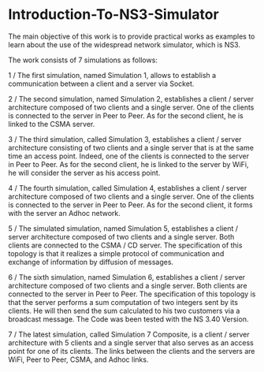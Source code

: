 # Introduction-To-NS3-Simulator
The main objective of this work is to provide practical works as examples to learn about the use of the widespread network simulator, which is NS3.

The work consists of 7 simulations as follows:

1 / The first simulation, named Simulation 1, allows to establish a communication between a client and a server via Socket.

2 / The second simulation, named Simulation 2, establishes a client / server architecture composed of two clients and a single server. One of the clients is connected to the server in Peer to Peer. As for the second client, he is linked to the CSMA server.

3 / The third simulation, called Simulation 3, establishes a client / server architecture consisting of two clients and a single server that is at the same time an access point. Indeed, one of the clients is connected to the server in Peer to Peer. As for the second client, he is linked to the server by WiFi, he will consider the server as his access point.

4 / The fourth simulation, called Simulation 4, establishes a client / server architecture composed of two clients and a single server. One of the clients is connected to the server in Peer to Peer. As for the second client, it forms with the server an Adhoc network.

5 / The simulated simulation, named Simulation 5, establishes a client / server architecture composed of two clients and a single server. Both clients are connected to the CSMA / CD server. The specification of this topology is that it realizes a simple protocol of communication and exchange of information by diffusion of messages.

6 / The sixth simulation, named Simulation 6, establishes a client / server architecture composed of two clients and a single server. Both clients are connected to the server in Peer to Peer. The specification of this topology is that the server performs a sum computation of two integers sent by its clients. He will then send the sum calculated to his two customers via a broadcast message. The Code was been tested with the NS 3.40 Version.

7 / The latest simulation, called Simulation 7 Composite, is a client / server architecture with 5 clients and a single server that also serves as an access point for one of its clients.
The links between the clients and the servers are WiFi, Peer to Peer, CSMA, and Adhoc links.

